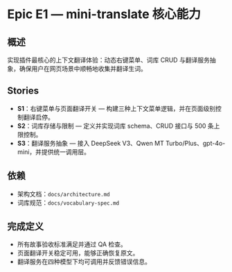 # Epic E1 — mini-translate 核心能力

## 概述
实现插件最核心的上下文翻译体验：动态右键菜单、词库 CRUD 与翻译服务抽象，确保用户在网页场景中顺畅地收集并翻译生词。

## Stories
- **S1**：右键菜单与页面翻译开关 — 构建三种上下文菜单逻辑，并在页面级别控制翻译启停。
- **S2**：词库存储与限制 — 定义并实现词库 schema、CRUD 接口与 500 条上限控制。
- **S3**：翻译服务抽象 — 接入 DeepSeek V3、Qwen MT Turbo/Plus、gpt-4o-mini，并提供统一调用层。

## 依赖
- 架构文档：`docs/architecture.md`
- 词库规范：`docs/vocabulary-spec.md`

## 完成定义
- 所有故事验收标准满足并通过 QA 检查。
- 页面翻译开关稳定可用，能够正确恢复原文。
- 翻译服务在四种模型下均可调用并反馈错误信息。

